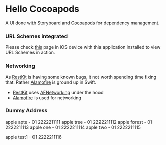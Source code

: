 Hello Cocoapods
================
A UI done with Storyboard and [Cocoapods][5] for dependency management.

### URL Schemes integrated
Please check [this][4] page in iOS device with this application installed to view URL Schemes in action.

### Networking
 As [RestKit][7] is having some known bugs, it not worth spending time fixing that. Rather [Alamofire][6] is ground up in Swift. 
 
 - [RestKit][7] uses [AFNetworking][8] under the hood
 - [Alamofire][6] is used for networking


### Dummy Address

apple apte - 01 2222211111
apple tree - 01 2222211112
apple forest - 01 2222211113
apple one - 01 2222211114
apple two - 01 2222211115

apple test1 - 01 2222211116


 






















 [1]: hztbuddy://one
 [2]: hztbuddy://two
 [3]: hztbuddy://three
 [4]: https://saumya-pivotaldesign.github.io/
 [5]: https://cocoapods.org/
 [6]: https://github.com/Alamofire/Alamofire
 [7]: https://github.com/RestKit/RestKit
 [8]: https://github.com/AFNetworking/AFNetworking